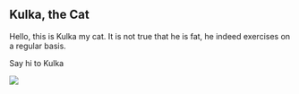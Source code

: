 ## Kulka, the Cat

Hello, this is Kulka my cat. It is not true that he is fat, he indeed exercises on a regular basis. 

Say hi to Kulka 

![](kulka.jpeg)
